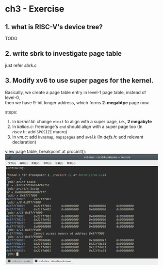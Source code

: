 # ch3 - Exercise

## 1. what is RISC-V's device tree?
TODO

## 2. write sbrk to investigate page table
just refer *sbrk.c*

## 3. Modify xv6 to use super pages for the kernel.
Basically, we create a page table entry in level-1 page table, instead of level-0,  
then we have 9-bit longer address, which forms **2-megabtye** page now.

steps:
1. In *kernel.ld*: change `etext` to align with a super page, i.e., **2 megabyte**
2. In *kalloc.c*: freerange's `end` should align with a super page too (In *riscv.h*: add `SPGSIZE` macro)
3. In *vm.c*: add `kvmsmap`, `mapspages` and `swalk` (In *defs.h*: add relevant declaration)

view page table, breakpoint at procinit():
![](img/Screenshot_20191203_113751.png)
